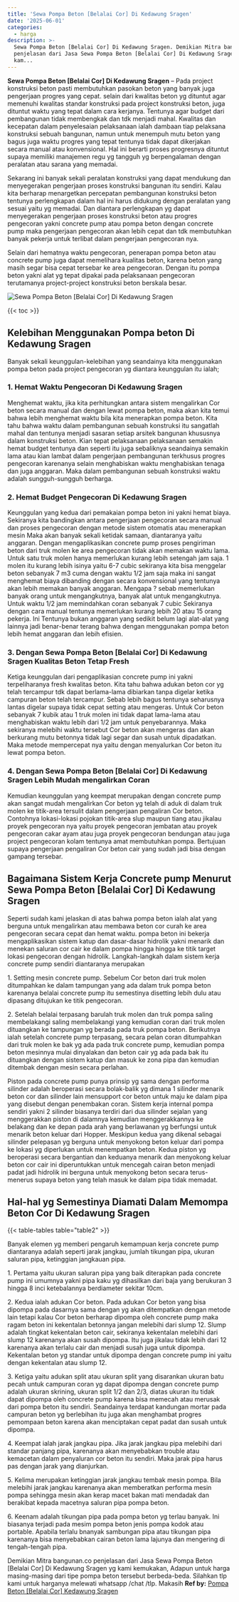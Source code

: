 ```yaml
---
title: 'Sewa Pompa Beton [Belalai Cor] Di Kedawung Sragen'
date: '2025-06-01'
categories:
  - harga
description: >-
  Sewa Pompa Beton [Belalai Cor] Di Kedawung Sragen. Demikian Mitra bangunan.co
  penjelasan dari Jasa Sewa Pompa Beton [Belalai Cor] Di Kedawung Sragen yg
  kam...
---
```


**Sewa Pompa Beton \[Belalai Cor\] Di Kedawung Sragen** – Pada project konstruksi beton pasti membutuhkan pasokan beton yang banyak juga pengerjaan progres yang cepat. selain dari kwalitas beton yg dituntut agar memenuhi kwalitas standar konstruksi pada project konstruksi beton, juga dituntut waktu yang tepat dalam cara kerjanya. Tentunya agar budget dari pembangunan tidak membengkak dan tdk menjadi mahal. Kwalitas dan kecepatan dalam penyelesaian pelaksanaan ialah dambaan tiap pelaksana konstruksi sebuah bangunan, namun untuk menempuh mutu beton yang bagus juga waktu progres yang tepat tentunya tidak dapat dikerjakan secara manual atau konvensional. Hal ini berarti proses progresnya dituntut supaya memiliki manajemen regu yg tangguh yg berpengalaman dengan peralatan atau sarana yang memadai.

Sekarang ini banyak sekali peralatan konstruksi yang dapat mendukung dan menyegerakan pengerjaan proses konstruksi bangunan itu sendiri. Kalau kita berharap menargetkan percepatan pembangunan konstruksi beton tentunya perlengkapan dalam hal ini harus didukung dengan peralatan yang sesuai yaitu yg memadai. Dan diantara perlengkapan yg dapat menyegerakan pengerjaan proses konstruksi beton atau progres pengecoran yakni concrete pump atau pompa beton dengan concrete pump maka pengerjaan pengecoran akan lebih cepat dan tdk membutuhkan banyak pekerja untuk terlibat dalam pengerjaan pengecoran nya.

Selain dari hematnya waktu pengecoran, penerapan pompa beton atau concrete pump juga dapat memelihara kualitas beton, karena beton yang masih segar bisa cepat tersebar ke area pengecoran. Dengan itu pompa beton yakni alat yg tepat dipakai pada pelaksanaan pengecoran terutamanya project-project konstruksi beton berskala besar.

![Sewa Pompa Beton [Belalai Cor] Di Kedawung Sragen](/images/sewa-concrete-pump-03.png)

{{< toc >}}

## Kelebihan Menggunakan Pompa beton Di Kedawung Sragen

Banyak sekali keunggulan-kelebihan yang seandainya kita menggunakan pompa beton pada project pengecoran yg diantara keunggulan itu ialah;

### 1\. Hemat Waktu Pengecoran Di Kedawung Sragen

Menghemat waktu, jika kita perhitungkan antara sistem mengalirkan Cor beton secara manual dan dengan lewat pompa beton, maka akan kita temui bahwa lebih menghemat waktu bila kita menerapkan pompa beton. Kita tahu bahwa waktu dalam pembangunan sebuah konstruksi itu sangatlah mahal dan tentunya menjadi sasaran setiap arsitek bangunan khususnya dalam konstruksi beton. Kian tepat pelaksanaan pelaksanaan semakin hemat budget tentunya dan seperti itu juga sebaliknya seandainya semakin lama atau kian lambat dalam pengerjaan pembangunan terkhusus progres pengecoran karenanya selain menghabiskan waktu menghabiskan tenaga dan juga anggaran. Maka dalam pembangunan sebuah konstruksi waktu adalah sungguh-sungguh berharga.

### 2\. Hemat Budget Pengecoran Di Kedawung Sragen

Keunggulan yang kedua dari pemakaian pompa beton ini yakni hemat biaya. Sekiranya kita bandingkan antara pengerjaan pengecoran secara manual dan proses pengecoran dengan metode sistem otomatis atau menerapkan mesin Maka akan banyak sekali ketidak samaan, diantaranya yaitu anggaran. Dengan mengaplikasikan concrete pump proses pengiriman beton dari truk molen ke area pengecoran tidak akan memakan waktu lama. Untuk satu truk molen hanya memerlukan kurang lebih setengah jam saja. 1 molen itu kurang lebih isinya yaitu 6-7 cubic sekiranya kita bisa menggelar beton sebanyak 7 m3 cuma dengan waktu 1/2 jam saja maka ini sangat menghemat biaya dibanding dengan secara konvensional yang tentunya akan lebih memakan banyak anggaran. Mengapa ? sebab memerlukan banyak orang untuk mengangkutnya, banyak alat untuk mengangkutnya. Untuk waktu 1/2 jam memindahkan coran sebanyak 7 cubic Sekiranya dengan cara manual tentunya memerlukan kurang lebih 20 atau 15 orang pekerja. Ini Tentunya bukan anggaran yang sedikit belum lagi alat-alat yang lainnya jadi benar-benar terang bahwa dengan menggunakan pompa beton lebih hemat anggaran dan lebih efisien.

### 3\. Dengan Sewa Pompa Beton \[Belalai Cor\] Di Kedawung Sragen Kualitas Beton Tetap Fresh

Ketiga keunggulan dari pengaplikasian concrete pump ini yakni terpeliharanya fresh kwalitas beton. Kita tahu bahwa adukan beton cor yg telah tercampur tdk dapat berlama-lama dibiarkan tanpa digelar ketika campuran beton telah tercampur. Sebab lebih bagus tentunya seharusnya lantas digelar supaya tidak cepat setting atau mengeras. Untuk Cor beton sebanyak 7 kubik atau 1 truk molen ini tidak dapat lama-lama atau menghabiskan waktu lebih dari 1/2 jam untuk penyebarannya. Maka sekiranya melebihi waktu tersebut Cor beton akan mengeras dan akan berkurang mutu betonnya tidak lagi segar dan susah untuk dipadatkan. Maka metode mempercepat nya yaitu dengan menyalurkan Cor beton itu lewat pompa beton.

### 4\. Dengan Sewa Pompa Beton \[Belalai Cor\] Di Kedawung Sragen Lebih Mudah mengalirkan Coran

Kemudian keunggulan yang keempat merupakan dengan concrete pump akan sangat mudah mengalirkan Cor beton yg telah di aduk di dalam truk molen ke titik-area tersulit dalam pengerjaan pengaliran Cor beton. Contohnya lokasi-lokasi pojokan titik-area slup maupun tiang atau jikalau proyek pengecoran nya yaitu proyek pengecoran jembatan atau proyek pengecoran cakar ayam atau juga proyek pengecoran bendungan atau juga project pengecoran kolam tentunya amat membutuhkan pompa. Bertujuan supaya pengerjaan pengaliran Cor beton cair yang sudah jadi bisa dengan gampang tersebar.

## Bagaimana Sistem Kerja Concrete pump Menurut Sewa Pompa Beton \[Belalai Cor\] Di Kedawung Sragen

Seperti sudah kami jelaskan di atas bahwa pompa beton ialah alat yang berguna untuk mengalirkan atau membawa beton cor curah ke area pengecoran secara cepat dan hemat waktu. pompa beton ini bekerja mengaplikasikan sistem katup dan dasar-dasar hidrolik yakni menarik dan menekan saluran cor cair ke dalam pompa hingga hingga ke titik target lokasi pengecoran dengan hidrolik. Langkah-langkah dalam sistem kerja concrete pump sendiri diantaranya merupakan

1\. Setting mesin concrete pump. Sebelum Cor beton dari truk molen ditumpahkan ke dalam tampungan yang ada dalam truk pompa beton karenanya belalai concrete pump itu semestinya disetting lebih dulu atau dipasang ditujukan ke titik pengecoran.

2\. Setelah belalai terpasang barulah truk molen dan truk pompa saling membelakangi saling membelakangi yang kemudian coran dari truk molen dituangkan ke tampungan yg berada pada truk pompa beton. Berikutnya ialah setelah concrete pump terpasang, secara pelan coran ditumpahkan dari truk molen ke bak yg ada pada truk concrete pump, kemudian pompa beton mesinnya mulai dinyalakan dan beton cair yg ada pada bak itu dituangkan dengan sistem katup dan masuk ke zona pipa dan kemudian ditembak dengan mesin secara perlahan.

Piston pada concrete pump punya prinsip yg sama dengan performa silinder adalah beroperasi secara bolak-balik yg dimana 1 silinder menarik beton cor dan silinder lain mensupport cor beton untuk maju ke dalam pipa yang disebut dengan penembakan coran. Sistem kerja internal pompa sendiri yakni 2 silinder biasanya terdiri dari dua silinder sejalan yang menggerakkan piston di dalamnya kemudian menggerakkannya ke belakang dan ke depan pada arah yang berlawanan yg berfungsi untuk menarik beton keluar dari Hopper. Meskipun kedua yang dikenal sebagai silinder pelepasan yg berguna untuk menyokong beton keluar dari pompa ke lokasi yg diperlukan untuk menempatkan beton. Kedua piston yg beroperasi secara bergantian dan keduanya menarik dan menyokong keluar beton cor cair ini diperuntukkan untuk mencegah cairan beton menjadi padat jadi hidrolik ini berguna untuk menyokong beton secara terus-menerus supaya beton yang telah masuk ke dalam pipa tidak memadat.

## Hal-hal yg Semestinya Diamati Dalam Memompa Beton Cor Di Kedawung Sragen

{{< table-tables table="table2" >}}

Banyak elemen yg memberi pengaruh kemampuan kerja concrete pump diantaranya adalah seperti jarak jangkau, jumlah tikungan pipa, ukuran saluran pipa, ketinggian jangkauan pipa.

1\. Pertama yaitu ukuran saluran pipa yang baik diterapkan pada concrete pump ini umumnya yakni pipa kaku yg dihasilkan dari baja yang berukuran 3 hingga 8 inci ketebalannya berdiameter sekitar 10cm.

2\. Kedua ialah adukan Cor beton. Pada adukan Cor beton yang bisa dipompa pada dasarnya sama dengan yg akan ditempatkan dengan metode lain tetapi kalau Cor beton berharap dipompa oleh concrete pump maka ragam beton ini kekentalan betonnya jangan melebihi dari slump 12. Slump adalah tingkat kekentalan beton cair, sekiranya kekentalan melebihi dari slump 12 karenanya akan susah dipompa. Itu juga jikalau tidak lebih dari 12 karenanya akan terlalu cair dan menjadi susah juga untuk dipompa. Kekentalan beton yg standar untuk dipompa dengan concrete pump ini yaitu dengan kekentalan atau slump 12.

3\. Ketiga yaitu adukan split atau ukuran split yang disarankan ukuran batu pecah untuk campuran coran yg dapat dipompa dengan concrete pump adalah ukuran skrining, ukuran split 1/2 dan 2/3, diatas ukuran itu tidak dapat dipompa oleh concrete pump karena bisa memecah atau merusak dari pompa beton itu sendiri. Seandainya terdapat kandungan mortar pada campuran beton yg berlebihan itu juga akan menghambat progres pemompaan beton karena akan menciptakan cepat padat dan susah untuk dipompa.

4\. Keempat ialah jarak jangkau pipa. Jika jarak jangkau pipa melebihi dari standar panjang pipa, karenanya akan menyebabkan trouble atau kemacetan dalam penyaluran cor beton itu sendiri. Maka jarak pipa harus pas dengan jarak yang dianjurkan.

5\. Kelima merupakan ketinggian jarak jangkau tembak mesin pompa. Bila melebihi jarak jangkau karenanya akan memberatkan performa mesin pompa sehingga mesin akan kerap macet bakan mati mendadak dan berakibat kepada macetnya saluran pipa pompa beton.

6\. Keenam adalah tikungan pipa pada pompa beton yg terlau banyak. Ini biasanya terjadi pada mesim pompa beton jenis pompa kodok atau portable. Apabila terlalu bnanyak sambungan pipa atau tikungan pipa karenanya bisa menyebabkan cairan beton lama lajunya dan mengering di tengah-tengah pipa.

Demikian Mitra bangunan.co penjelasan dari Jasa Sewa Pompa Beton \[Belalai Cor\] Di Kedawung Sragen yg kami kemukakan, Adapun untuk harga masing-masing dari tipe pompa beton tersebut berbeda-beda. Silahkan tlp kami untuk harganya melewati whatsapp /chat /tlp. Makasih
**Ref by:** [Pompa Beton [Belalai Cor] Kedawung Sragen](https://id.wikipedia.org/wiki/Pompa)
